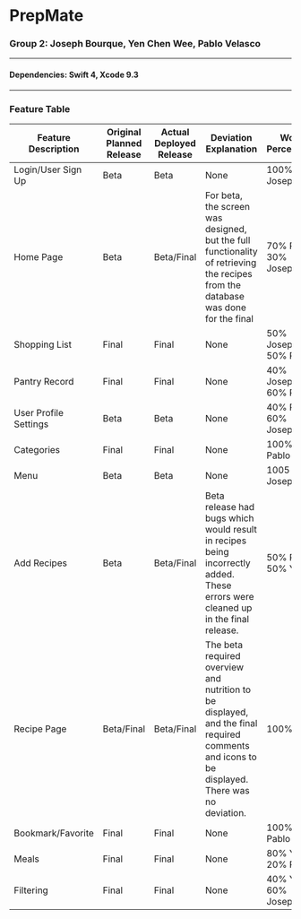 # PrepMate

### Group 2: Joseph Bourque, Yen Chen Wee, Pablo Velasco
---

#### Dependencies: Swift 4, Xcode 9.3
---

### Feature Table
| Feature Description | Original Planned Release | Actual Deployed Release | Deviation Explanation | Work Percentage |
| --- | --- | --- | --- | --- |
Login/User Sign Up | Beta | Beta | None | 100% Joseph 
Home Page |  Beta  | Beta/Final | For beta, the screen was designed, but the full functionality of retrieving the recipes from the database was done for the final | 70% Pablo, 30% Joseph
Shopping List | Final | Final | None |  50% Joseph, 50% Pablo
Pantry Record | Final | Final | None |  40% Joseph, 60% Pablo
User Profile Settings | Beta | Beta | None | 40% Pablo, 60% Joseph 
Categories | Final | Final | None |  100% Pablo
Menu | Beta | Beta | None | 1005 Joseph
Add Recipes | Beta | Beta/Final | Beta release had bugs which would result in recipes being incorrectly added. These errors were cleaned up in the final release. | 50% Pablo, 50% Yen
Recipe Page | Beta/Final | Beta/Final | The beta required overview and nutrition to be displayed, and the final required comments and icons to be displayed. There was no deviation. | 100% Yen 
Bookmark/Favorite | Final | Final | None |  100% Pablo
Meals | Final | Final | None | 80% Yen, 20% Pablo
Filtering | Final | Final | None | 40% Yen, 60% Joseph

